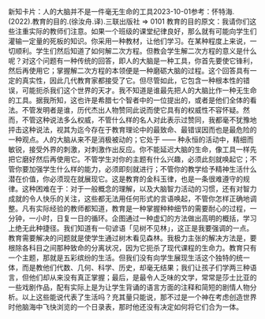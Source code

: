 

新知卡片：人的大脑并不是一件毫无生命的工具2023-10-01参考：怀特海.(2022).教育的目的.(徐汝舟.译).三联出版社 => 0101 教育的目的原文：我请你们这些注重实际的教师们注意。如果一个班级的课堂纪律良好，那么就有可能向学生们灌输一定量的死板的知识。你采用一种教材，让他们学习。在某种程度上来说，一切顺利。学生们然后知道了如何解二次方程。但教会学生解二次方程的意义是什么呢？对这个问题有一种传统的回答，即人的大脑是一种工具，你首先要使它锋利，然后再使用它；掌握解二次方程的本领便是一种磨砺大脑的过程。这个回答具有一定的真实性，因此几代教育家都接受了它。但尽管如此，它包含一种根本性的错误，可能扼杀我们这个世界的天才。我不知道是谁最先把人的大脑比作一种无生命的工具。据我所知，这也许是希腊七个智者中的一位提出的，或者是他们全体的看法。不管发明者是谁，历代杰出人物赞同此说而使它具有的权威性不容怀疑。然而，不管这种说法多么权威，不管什么样的名人对此表示过赞同，我都毫不犹豫地抨击这种说法，视其为迄今存在于教育理论中的最致命、最错误因而也是最危险的一种观点。人的大脑从来不是消极被动的；它处于 —— 种永恒的活动中，精细而敏锐，接受外界的刺激，对刺激作出反应。你不能延迟大脑的生命，像工具一样先把它磨好然后再使用它。不管学生对你的主题有什么兴趣，必须此刻就唤起它；不管你要加强学生什么样的能力，必须即刻就进行；不管你的教学给予精神生活什么潜在价值，你必须现在就展现它。这是教育的金科玉律，也是一条很难遵守的规律。这种困难在于：对于一般概念的理解，以及大脑智力活动的习惯，还有对智力成就的令人快乐的关注，这些都无法用任何形式的言语唤起，不管你怎样正确地调整。凡有实际经验的教师都知道，教育是一种掌握种种细节的需要耐心的过程，一分钟，一小时，日复一日的循环。企图通过一种虚幻的方法做出高明的概括，学习上绝无此种捷径。我们知道有一句谚语「见树不见林」，这正是我要强调的一点。教育需要解决的问题就是使学生通过树木看见森林。我极力主张的解决方法是，要根除各科目之间那种致命的分离状况，因为它扼杀了现代课程的生命力。教育只有一个主题，那就是五彩缤纷的生活。但我们没有向学生展现生活这个独特的统一体，而是教他们代数、几何、科学、历史，却毫无结果；我们让孩子们学两三种语言，但他们却从来没有真正掌握；最后，是最令人乏味的文学，常常是莎士比亚的一些戏剧作品，配有实际上是为让学生背诵的语言方面的注释和简短的剧情人物分析。以上这些能说代表了生活吗？充其量只能说，那不过是一个神在考虑创造世界时他脑海中飞快浏览的一个日录表，那时他还没有决定如何将它们合为一体。